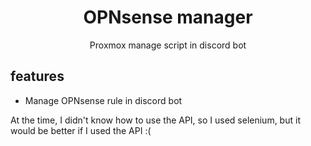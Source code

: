 <h1 align="center">OPNsense manager</h1>

<p align="center"> Proxmox manage script in discord bot </p>

## features
* Manage OPNsense rule in discord bot

At the time, I didn't know how to use the API, so I used selenium, but it would be better if I used the API :(

